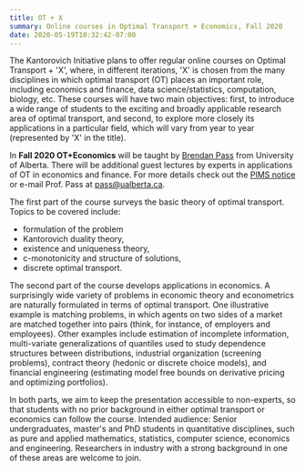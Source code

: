 ```yaml
---
title: OT + X
summary: Online courses in Optimal Transport + Economics, Fall 2020
date: 2020-05-19T10:32:42-07:00
---
```


The Kantorovich Initiative plans to offer regular online courses on Optimal Transport + 'X', where, in different iterations,
'X' is chosen from the many disciplines in which optimal transport (OT) places an important role, including economics and finance, data science/statistics, computation, biology, etc. These courses will have two main objectives: first, to introduce a wide range of students to the exciting and broadly applicable research area of optimal transport, and second, to explore more closely its applications in a particular field, which will vary from year to year (represented by 'X' in the title). 
 
In **Fall 2020 OT+Economics** will be taught by [Brendan Pass](https://sites.ualberta.ca/~pass/) from University of Alberta. There will be additional guest lectures by experts in applications of OT in economics and finance. For more details check out the [PIMS notice](https://courses.pims.math.ca/) or e-mail Prof. Pass at <pass@ualberta.ca>. 

The first part of the course surveys the basic theory of optimal transport. Topics to be covered include: 
- formulation of the problem 
- Kantorovich duality theory, 
- existence and uniqueness theory, 
- c-monotonicity and structure of solutions, 
- discrete optimal transport. 

The second part of the course develops applications in economics. A surprisingly wide variety of problems in economic theory and econometrics are naturally formulated in terms of optimal transport.  One illustrative example is matching problems, in which agents on two sides of a market are matched together into pairs (think, for instance, of employers and employees). Other examples include estimation of incomplete information, multi-variate generalizations of quantiles used to study dependence structures between distributions, industrial organization (screening problems), contract theory (hedonic or discrete choice models), and financial engineering (estimating model free bounds on derivative pricing and optimizing portfolios). 

In both parts, we aim to keep the presentation accessible to non-experts, so that students with no prior background in either optimal transport or economics can follow the course. Intended audience: Senior undergraduates, master's and PhD students in quantitative disciplines, such as pure and applied mathematics, statistics, computer science, economics and engineering. Researchers in industry with a strong background in one of these areas are welcome to join.

